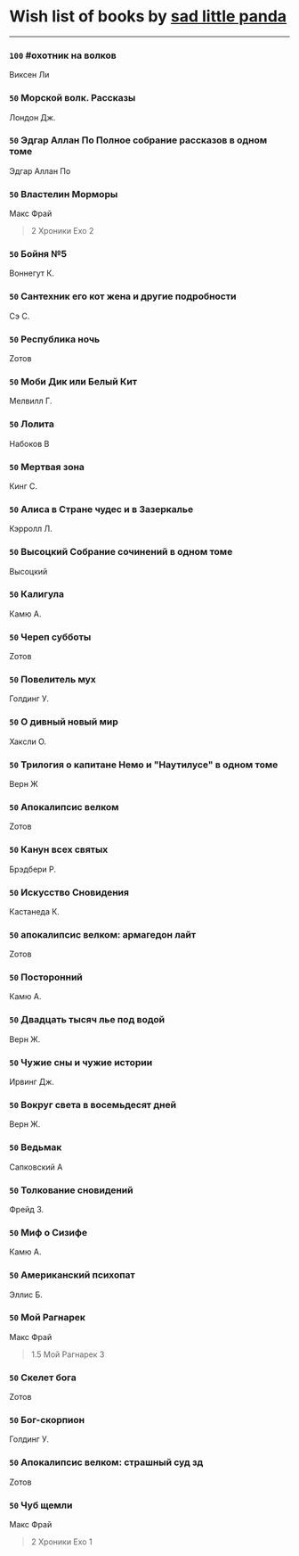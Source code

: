 # Wish list of books by [sad little panda](https://www.facebook.com/app_scoped_user_id/1882525281990290/)
---

### `100` #охотник на волков
Виксен Ли

### `50` Морской волк. Рассказы
Лондон Дж.

### `50` Эдгар Аллан По Полное собрание рассказов в одном томе
Эдгар Аллан По

### `50` Властелин Морморы
Макс Фрай
> 2 Хроники Ехо 2

### `50` Бойня №5
Воннегут К.

### `50` Сантехник его кот жена и другие подробности
Сэ С.

### `50` Республика ночь
Zотов

### `50` Моби Дик или Белый Кит
Мелвилл Г.

### `50` Лолита
Набоков В

### `50` Мертвая зона
Кинг С.

### `50` Алиса в Стране чудес и в Зазеркалье
Кэрролл Л.

### `50` Высоцкий Собрание сочинений в одном томе
Высоцкий

### `50` Калигула
Камю А.

### `50` Череп субботы
Zотов

### `50` Повелитель мух
Голдинг У.

### `50` О дивный новый мир
Хаксли О.

### `50` Трилогия о капитане Немо и "Наутилусе" в одном томе
Верн Ж

### `50` Апокалипсис велком
Zотов

### `50` Канун всех святых
Брэдбери Р.

### `50` Искусство Сновидения
Кастанеда К.

### `50` апокалипсис велком: армагедон лайт
Zотов

### `50` Посторонний
Камю А.

### `50` Двадцать тысяч лье под водой
Верн Ж.

### `50` Чужие сны и чужие истории
Ирвинг Дж.

### `50` Вокруг света в восемьдесят дней
Верн Ж.

### `50` Ведьмак
Сапковский А

### `50` Толкование сновидений
Фрейд З.

### `50` Миф о Сизифе
Камю А.

### `50` Американский психопат
Эллис Б.

### `50` Мой Рагнарек
Макс Фрай
> 1.5 Мой Рагнарек 3

### `50` Скелет бога
Zотов

### `50` Бог-скорпион
Голдинг У.

### `50` Апокалипсис велком: страшный суд зд
Zотов

### `50` Чуб щемли
Макс Фрай
> 2 Хроники Ехо 1

